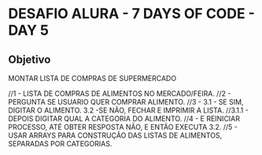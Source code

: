 # DESAFIO ALURA - 7 DAYS OF CODE - DAY 5

## Objetivo

MONTAR LISTA DE COMPRAS DE SUPERMERCADO

//1 - LISTA DE COMPRAS DE ALIMENTOS NO MERCADO/FEIRA.
//2 - PERGUNTA SE USUARIO QUER COMPRAR ALIMENTO.
//3 - 3.1 - SE SIM, DIGITAR O ALIMENTO. 3.2 -SE NÃO, FECHAR E IMPRIMIR A LISTA.
//3.1.1 - DEPOIS DIGITAR QUAL A CATEGORIA DO ALIMENTO.
//4 - E REINICIAR PROCESSO, ATÉ OBTER RESPOSTA NÃO, E ENTÃO EXECUTA 3.2.
//5 - USAR ARRAYS PARA CONSTRUÇÃO DAS LISTAS DE ALIMENTOS, SEPARADAS POR CATEGORIAS.

